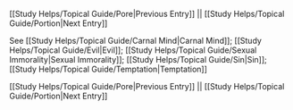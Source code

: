 [[Study Helps/Topical Guide/Pore|Previous Entry]]  ||  [[Study Helps/Topical Guide/Portion|Next Entry]]

 See [[Study Helps/Topical Guide/Carnal Mind|Carnal Mind]]; [[Study Helps/Topical Guide/Evil|Evil]]; [[Study Helps/Topical Guide/Sexual Immorality|Sexual Immorality]]; [[Study Helps/Topical Guide/Sin|Sin]]; [[Study Helps/Topical Guide/Temptation|Temptation]]

[[Study Helps/Topical Guide/Pore|Previous Entry]]  ||  [[Study Helps/Topical Guide/Portion|Next Entry]]